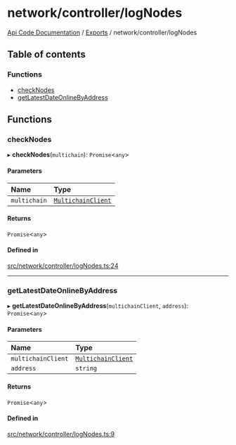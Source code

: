 # network/controller/logNodes
[Api Code Documentation](../README.md) / [Exports](../modules.md) / network/controller/logNodes

## Table of contents

### Functions

- [checkNodes](network_controller_logNodes.md#checknodes)
- [getLatestDateOnlineByAddress](network_controller_logNodes.md#getlatestdateonlinebyaddress)

## Functions

### checkNodes

▸ **checkNodes**(`multichain`): `Promise`\<`any`\>

#### Parameters

| Name | Type |
| :------ | :------ |
| `multichain` | [`MultichainClient`](../interfaces/service_Client_h.MultichainClient.md) |

#### Returns

`Promise`\<`any`\>

#### Defined in

[src/network/controller/logNodes.ts:24](https://github.com/openkfw/TruBudget/blob/92640998/api/src/network/controller/logNodes.ts#L24)

___

### getLatestDateOnlineByAddress

▸ **getLatestDateOnlineByAddress**(`multichainClient`, `address`): `Promise`\<`any`\>

#### Parameters

| Name | Type |
| :------ | :------ |
| `multichainClient` | [`MultichainClient`](../interfaces/service_Client_h.MultichainClient.md) |
| `address` | `string` |

#### Returns

`Promise`\<`any`\>

#### Defined in

[src/network/controller/logNodes.ts:9](https://github.com/openkfw/TruBudget/blob/92640998/api/src/network/controller/logNodes.ts#L9)

